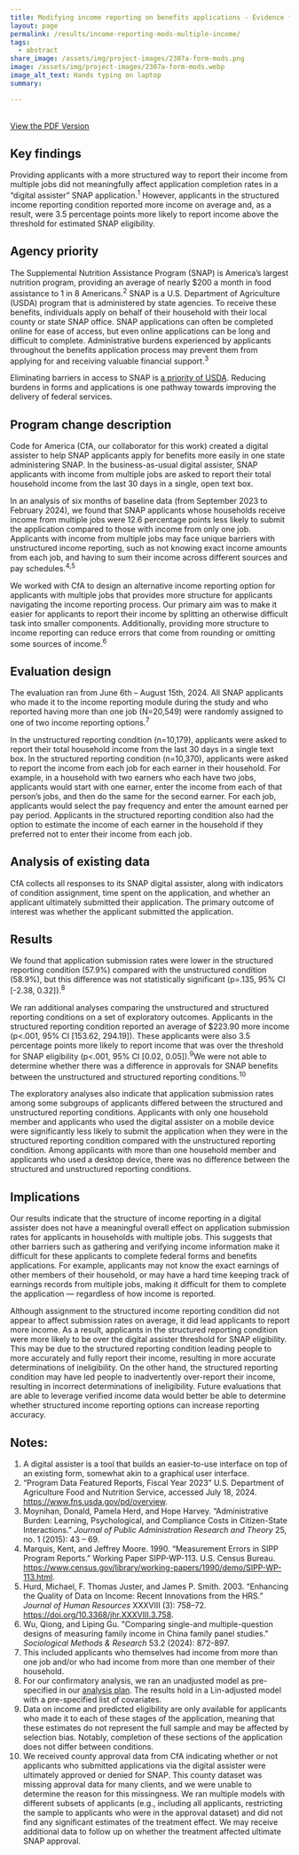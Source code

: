 ```yaml
---
title: Modifying income reporting on benefits applications - Evidence from single-income households
layout: page
permalink: /results/income-reporting-mods-multiple-income/
tags: 
  - abstract
share_image: /assets/img/project-images/2307a-form-mods.png
image: /assets/img/project-images/2307a-form-mods.webp
image_alt_text: Hands typing on laptop
summary:

---
```

<br>
<a class="usa-button" href="https://oes.gsa.gov/assets/abstracts/2307B-multiple-income-reporting-mods-abstract.pdf" target="_blank">View the PDF Version</a>

## Key findings
Providing applicants with a more structured way to report their income from multiple jobs did not meaningfully affect application completion rates in a “digital assister” SNAP application.<sup>1</sup> However, applicants in the structured income reporting condition reported more income on average and, as a result, were 3.5 percentage points more likely to report income above the threshold for estimated SNAP eligibility.

## Agency priority
The Supplemental Nutrition Assistance Program (SNAP) is America’s largest nutrition program, providing an average of nearly $200 a month in food assistance to 1 in 8 Americans.<sup>2</sup> SNAP is a U.S. Department of Agriculture (USDA) program that is administered by state agencies. To receive these benefits, individuals apply on behalf of their household with their local county or state SNAP office. SNAP applications can often be completed online for ease of access, but even online applications can be long and difficult to complete. Administrative burdens experienced by applicants throughout the benefits application process may prevent them from applying for and receiving valuable financial support.<sup>3</sup>

Eliminating barriers in access to SNAP is <a class="usa-link usa-link--external" href="https://www.usda.gov/sites/default/files/documents/usda-learning-agenda.pdf">a priority of USDA</a>. Reducing burdens in forms and applications is one pathway towards improving the delivery of federal services.

## Program change description
Code for America (CfA, our collaborator for this work) created a digital assister to help SNAP applicants apply for benefits more easily in one state administering SNAP. In the business-as-usual digital assister, SNAP applicants with income from multiple jobs are asked to report their total household income from the last 30 days in a single, open text box. 

In an analysis of six months of baseline data (from September 2023 to February 2024), we found that SNAP applicants whose households receive income from multiple jobs were 12.6 percentage points less likely to submit the application compared to those with income from only one job. Applicants with income from multiple jobs may face unique barriers with unstructured income reporting, such as not knowing exact income amounts from each job, and having to sum their income across different sources and pay schedules.<sup>4,5</sup> 

We worked with CfA to design an alternative income reporting option for applicants with multiple jobs that provides more structure for applicants navigating the income reporting process. Our primary aim was to make it easier for applicants to report their income by splitting an otherwise difficult task into smaller components. Additionally, providing more structure to income reporting can reduce errors that come from rounding or omitting some sources of income.<sup>6</sup>

## Evaluation design
The evaluation ran from June 6th – August 15th, 2024. All SNAP applicants who made it to the income reporting module during the study and who reported having more than one job (N=20,549) were randomly assigned to one of two income reporting options.<sup>7</sup>

In the unstructured reporting condition (n=10,179), applicants were asked to report their total household income from the last 30 days in a single text box. In the structured reporting condition (n=10,370), applicants were asked to report the income from each job for each earner in their household. For example, in a household with two earners who each have two jobs, applicants would start with one earner, enter the income from each of that person’s jobs, and then do the same for the second earner. For each job, applicants would select the pay frequency and enter the amount earned per pay period. Applicants in the structured reporting condition also had the option to estimate the income of each earner in the household if they preferred not to enter their income from each job.

## Analysis of existing data
CfA collects all responses to its SNAP digital assister, along with indicators of condition assignment, time spent on the application, and whether an applicant ultimately submitted their application. The primary outcome of interest was whether the applicant submitted the application.

## Results
We found that application submission rates were lower in the structured reporting condition (57.9%) compared with the unstructured condition (58.9%), but this difference was not statistically significant (p=.135, 95% CI [-2.38, 0.32]).<sup>8</sup>

We ran additional analyses comparing the unstructured and structured reporting conditions on a set of exploratory outcomes. Applicants in the structured reporting condition reported an average of $223.90 more income (p<.001, 95% CI [153.62, 294.19]). These applicants were also 3.5 percentage points more likely to report income that was over the threshold for SNAP eligibility (p<.001, 95% CI [0.02, 0.05]).<sup>9</sup>We were not able to determine whether there was a difference in approvals for SNAP benefits between the unstructured and structured reporting conditions.<sup>10</sup>

The exploratory analyses also indicate that application submission rates among some subgroups of applicants differed between the structured and unstructured reporting conditions. Applicants with only one household member and applicants who used the digital assister on a mobile device were significantly less likely to submit the application when they were in the structured reporting condition compared with the unstructured reporting condition. Among applicants with more than one household member and applicants who used a desktop device, there was no difference between the structured and unstructured reporting conditions.

## Implications
Our results indicate that the structure of income reporting in a digital assister does not have a meaningful overall effect on application submission rates for applicants in households with multiple jobs. This suggests that other barriers such as gathering and verifying income information make it difficult for these applicants to complete federal forms and benefits applications. For example, applicants may not know the exact earnings of other members of their household, or may have a hard time keeping track of earnings records from multiple jobs, making it difficult for them to complete the application — regardless of how income is reported.

Although assignment to the structured income reporting condition did not appear to affect submission rates on average, it did lead applicants to report more income. As a result, applicants in the structured reporting condition were more likely to be over the digital assister threshold for SNAP eligibility. This may be due to the structured reporting condition leading people to more accurately and fully report their income, resulting in more accurate determinations of ineligibility. On the other hand, the structured reporting condition may have led people to inadvertently over-report their income, resulting in incorrect determinations of ineligibility. Future evaluations that are able to leverage verified income data would better be able to determine whether structured income reporting options can increase reporting accuracy.

## Notes:
1. A digital assister is a tool that builds an easier-to-use interface on top of an existing form, somewhat akin to a graphical user interface.
2. “Program Data Featured Reports, Fiscal Year 2023” U.S. Department of Agriculture Food and Nutrition Service, accessed July 18, 2024. <a class="usa-link usa-link--external" href="https://www.fns.usda.gov/pd/overview">https://www.fns.usda.gov/pd/overview</a>.
3. Moynihan, Donald, Pamela Herd, and Hope Harvey. “Administrative Burden: Learning, Psychological, and Compliance Costs in Citizen-State Interactions.” <i>Journal of Public Administration Research and Theory</i> 25, no. 1 (2015): 43 – 69.
4. Marquis, Kent, and Jeffrey Moore. 1990. “Measurement Errors in SIPP Program Reports.” Working Paper SIPP-WP-113. U.S. Census Bureau. <a class="usa-link usa-link--external" href="https://www.census.gov/library/working-papers/1990/demo/SIPP-WP-113.html">https://www.census.gov/library/working-papers/1990/demo/SIPP-WP-113.html</a>.
5.  Hurd, Michael, F. Thomas Juster, and James P. Smith. 2003. “Enhancing the Quality of Data on Income: Recent Innovations from the HRS.” <i>Journal of Human Resources</i> XXXVIII (3): 758–72. <a class="usa-link usa-link--external" href="https://doi.org/10.3368/jhr.XXXVIII.3.758">https://doi.org/10.3368/jhr.XXXVIII.3.758</a>.
6. Wu, Qiong, and Liping Gu. "Comparing single-and multiple-question designs of measuring family income in China family panel studies." <i>Sociological Methods & Research</i> 53.2 (2024): 872-897.
7. This included applicants who themselves had income from more than one job and/or who had income from more than one member of their household.
8. For our confirmatory analysis, we ran an unadjusted model as pre-specified in our <a href="https://oes.gsa.gov/assets/analysis/2307B-analysis-plan.pdf">analysis plan</a>. The results hold in a Lin-adjusted model with a pre-specified list of covariates.
9. Data on income and predicted eligibility are only available for applicants who made it to each of these stages of the application, meaning that these estimates do not represent the full sample and may be affected by selection bias. Notably, completion of these sections of the application does not differ between conditions.
10. We received county approval data from CfA indicating whether or not applicants who submitted applications via the digital assister were ultimately approved or denied for SNAP. This county dataset was missing approval data for many clients, and we were unable to determine the reason for this missingness. We ran multiple models with different subsets of applicants (e.g., including all applicants, restricting the sample to applicants who were in the approval dataset) and did not find any significant estimates of the treatment effect. We may receive additional data to follow up on whether the treatment affected ultimate SNAP approval.
